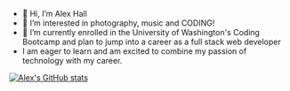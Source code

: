 - 👋 Hi, I’m Alex Hall
- 👀 I’m interested in photography, music and CODING!  
- 🌱 I’m currently enrolled in the University of Washington's Coding Bootcamp and plan to jump into a career as a full stack web developer
- I am eager to learn and am excited to combine my passion of technology with my career.


[![Alex's GitHub stats](https://github-readme-stats.vercel.app/api?username=alexh3422)](https://github.com/anuraghazra/github-readme-stats)

